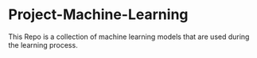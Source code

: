 # Project-Machine-Learning
This Repo is a collection of machine learning models that are used during the learning process.
